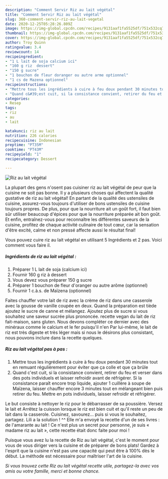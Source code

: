 ```yaml
---
description: "Comment Servir Riz au lait végétal"
title: "Comment Servir Riz au lait végétal"
slug: 360-comment-servir-riz-au-lait-vegetal
date: 2020-12-25T05:28:26.809Z
image: https://img-global.cpcdn.com/recipes/9131aaf1fa5525df/751x532cq70/riz-au-lait-vegetal-photo-principale-de-la-recette.jpg
thumbnail: https://img-global.cpcdn.com/recipes/9131aaf1fa5525df/751x532cq70/riz-au-lait-vegetal-photo-principale-de-la-recette.jpg
cover: https://img-global.cpcdn.com/recipes/9131aaf1fa5525df/751x532cq70/riz-au-lait-vegetal-photo-principale-de-la-recette.jpg
author: Troy Quinn
ratingvalue: 3.4
reviewcount: 14
recipeingredient:
- "1 L lait de soja calcium ici"
- "160 g riz  dessert"
- "150 g sucre"
- "1 bouchon de fleur doranger ou autre arme optionnel"
- "1 cs de Mazena optionnel"
recipeinstructions:
- "Mettre tous les ingrédients à cuire à feu doux pendant 30 minutes tout en remuant régulièrement pour éviter que ça colle et que ça brûle"
- "Quand c&#39;est cuit, si la consistance convient, retirer du feu et verser dans des pots individuels et laisser refroidir avant de réfrigérer. Si la consistance paraît encore trop liquide, ajouter 1 cuillère à soupe de Maïzena, laisser chauffer encore 3 minutes tout en mélangeant bien puis retirer du feu. Mettre en pots individuels, laisser refroidir et réfrigérer."
categories:
- Resep
tags:
- riz
- au
- lait

katakunci: riz au lait 
nutrition: 226 calories
recipecuisine: Indonesian
preptime: "PT35M"
cooktime: "PT43M"
recipeyield: "1"
recipecategory: Dessert

---
```



![Riz au lait végétal](https://img-global.cpcdn.com/recipes/9131aaf1fa5525df/751x532cq70/riz-au-lait-vegetal-photo-principale-de-la-recette.jpg)

La plupart des gens n'osent pas cuisiner riz au lait végétal de peur que la cuisine ne soit pas bonne. Il y a plusieurs choses qui affectent la qualité gustative de riz au lait végétal! En partant de la qualité des ustensiles de cuisine, assurez-vous toujours d'utiliser de bons ustensiles de cuisine toujours propres. De plus, pour que la nourriture ait un goût fort, il faut bien sûr utiliser beaucoup d'épices pour que la nourriture préparée ait bon goût. Et enfin, entraînez-vous pour reconnaître les différentes saveurs de la cuisine, profitez de chaque activité culinaire de tout cœur, car la sensation d'être excité, calme et non pressé affecte aussi le résultat final!

<!--inarticleads1-->

Vous pouvez cuire riz au lait végétal en utilisant 5 Ingrédients et 2 pas. Voici comment vous faire il.

##### Ingrédients de riz au lait végétal :

1. Préparer 1 L lait de soja (calcium ici)
1. Fournir 160 g riz à dessert
1. Vous devez vous préparer 150 g sucre
1. Préparer 1 bouchon de fleur d&#39;oranger ou autre arôme (optionnel)
1. Fournir 1 c.à.s. de Maïzena (optionnel)


Faites chauffer votre lait de riz avec la crème de riz dans une casserole avec la gousse de vanille coupée en deux. Quand la préparation est tiède ajoutez le sucre de canne et mélangez. Ajoutez plus de sucre si vous souhaitez une saveur sucrée plus prononcée. recette vegan du lait de riz fait-maison, sans gluten. Nous devons compléter ce dernier avec des minéraux comme le calcium et le fer puisqu&#39;il n&#39;en Par lui-même, le lait de riz est très digeste et très léger mais si nous le désirons plus consistant, nous pouvons inclure dans la recette quelques. 

<!--inarticleads2-->

##### Riz au lait végétal pas à pas :

1. Mettre tous les ingrédients à cuire à feu doux pendant 30 minutes tout en remuant régulièrement pour éviter que ça colle et que ça brûle
1. Quand c&#39;est cuit, si la consistance convient, retirer du feu et verser dans des pots individuels et laisser refroidir avant de réfrigérer. Si la consistance paraît encore trop liquide, ajouter 1 cuillère à soupe de Maïzena, laisser chauffer encore 3 minutes tout en mélangeant bien puis retirer du feu. Mettre en pots individuels, laisser refroidir et réfrigérer.


Le but consiste à nettoyer le riz pour le débarrasser de sa poussière. Versez le lait et Arrêtez la cuisson lorsque le riz est bien cuit et qu&#39;il reste un peu de lait dans la casserole. Cuisinez, savourez… puis si vous le souhaitez, partagez. Lili a la solution ! ^^ Elle m&#39;a envoyé la recette d&#39;un de ses livres : de l&#39;amarante au lait ! Ce n&#39;est plus un secret pour personne, je suis « madame riz au lait », cette recette était donc faite pour moi ! 

<!--inarticleads1-->

<p>
Puisque vous avez lu la recette de Riz au lait végétal, c'est le moment pour vous de vous diriger vers la cuisine et de préparer de bons plats! Gardez à l'esprit que la cuisine n'est pas une capacité qui peut être à 100% dès le début. La méthode est nécessaire pour maîtriser l'art de la cuisine.
</p>

<p>
<i>Si vous trouvez cette Riz au lait végétal recette utile, partagez-la avec vos amis ou votre famille, merci et bonne chance.</i>
</p>
